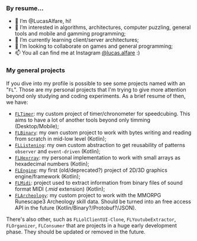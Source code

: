 ### By resume...

- 👋 I’m @LucasAlfare, hi!
- 👀 I’m interested in algorithms, architectures, computer puzzling, general tools and mobile and gamming programming;
- 🌱 I’m currently learning client/server architectures;
- 💞️ I’m looking to collaborate on games and general programming;
- 📫 You all can find me at Instagram [@lucas.alfare](https://www.instagram.com/lucas.alfare/) :)

### My general projects

If you dive into my profile is possible to see some projects named with an "`FL`". Those are my personal projects that I'm trying to give more attention beyond only studying and coding experiments. As a brief resume of then, we have:

- [`FLTimer`](https://github.com/LucasAlfare/FLTimer/tree/view_modeling): my custom project of timer/chronometer for speedcubing. This aims to have a lot of another tools beyond only timming (Desktop/Mobile);
- [`FLBinary`](https://github.com/LucasAlfare/FLBinary): my own custom project to work with bytes writing and reading from scratch in mid-low level (Kotlin);
- [`FLListening`](https://github.com/LucasAlfare/FLListening): my own custom abstraction to get reusability of patterns `observer` and `event-driven` (Kotlin);
- [`FLHexrray`](https://github.com/LucasAlfare/FLHexrray): my personal implementation to work with small arrays as hexadecimal numbers (Kotlin);
- [`FLEngine`](https://github.com/LucasAlfare/FLEngine): my first (old/deprecated?) project of 2D/3D graphics engine/framework (Kotlin);
- [`FLMidi`](https://github.com/LucasAlfare/FLEngine): project used to extract information from binary files of sound format MIDI (_.mid_ extension) (Kotlin);
- [`FLArcheology`](https://github.com/LucasAlfare/FLArcheology): my custom project to work with the MMORPG Runescape3 Archeology skill data. Should be turned into an free access API in the future (Kotlin/Binary?/Protobuf?/JSON).

There's also other, such as `FLLolClientUI-Clone`, `FLYoutubeExtractor`, `FLOrganizer`, `FLConsumer` that are projects in a huge early development phase. They should be updated or removed in the future.
